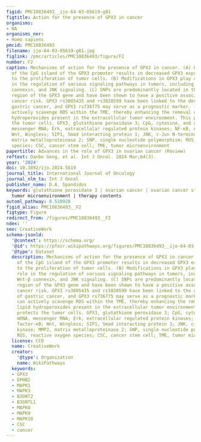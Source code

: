 ```yaml
---
figid: PMC10836493__ijo-64-03-05619-g01
figtitle: Action for the presence of GPX3 in cancer
organisms:
- NA
organisms_ner:
- Homo sapiens
pmcid: PMC10836493
filename: ijo-64-03-05619-g01.jpg
figlink: /pmc/articles/PMC10836493/figure/F2
number: F2
caption: Mechanisms of action for the presence of GPX3 in cancer. (A) Hypermethylation
  of the CpG island of the GPX3 promoter results in decreased GPX3 expression, leading
  to the proliferation of tumor cells. (B) Modifications in GPX3 play a crucial role
  in the regulation of various signaling pathways in tumors, including NF-κB, Wnt-β
  connexin, and JNK signaling. (C) SNPs are predominantly located in the non-coding
  region of the GPX3 gene and have been shown to have a positive association with
  cancer risk. GPX3 rs3805435 and rs3828599 have been linked to the development of
  gastric cancer, and GPX3 rs736775 may serve as a prognostic marker. (D) GPX3 can
  actively scavenge ROS within the TME, thereby enhancing the removal of soluble lipid
  hydroperoxides present in the extracellular tumor environment. This process protects
  the tumor cells. GPX3, glutathione peroxidase 3; CpG, cytosine, and guanine; mRNA,
  messenger RNA; Erk, extracellular regulated protein kinases; NF-κB, nuclear factor-κB;
  Wnt, Wingless; SIP1, Smad interacting protein 1; JNK, c-Jun N-terminal kinase; MMP2,
  matrix metalloproteinase 2; SNP, single nucleotide polymorphism; ROS, reactive oxygen
  species; CSC, cancer stem cell; TME, tumor microenvironment
papertitle: Advances in the role of GPX3 in ovarian cancer (Review)
reftext: Danbo Geng, et al. Int J Oncol. 2024 Mar;64(3).
year: '2024'
doi: 10.3892/ijo.2024.5619
journal_title: International Journal of Oncology
journal_nlm_ta: Int J Oncol
publisher_name: D.A. Spandidos
keywords: glutathione peroxidase 3 | ovarian cancer | ovarian cancer stem cells |
  tumor microenvironment | therapy contents
automl_pathway: 0.510928
figid_alias: PMC10836493__F2
figtype: Figure
redirect_from: /figures/PMC10836493__F2
ndex: ''
seo: CreativeWork
schema-jsonld:
  '@context': https://schema.org/
  '@id': https://pfocr.wikipathways.org/figures/PMC10836493__ijo-64-03-05619-g01.html
  '@type': Dataset
  description: Mechanisms of action for the presence of GPX3 in cancer. (A) Hypermethylation
    of the CpG island of the GPX3 promoter results in decreased GPX3 expression, leading
    to the proliferation of tumor cells. (B) Modifications in GPX3 play a crucial
    role in the regulation of various signaling pathways in tumors, including NF-κB,
    Wnt-β connexin, and JNK signaling. (C) SNPs are predominantly located in the non-coding
    region of the GPX3 gene and have been shown to have a positive association with
    cancer risk. GPX3 rs3805435 and rs3828599 have been linked to the development
    of gastric cancer, and GPX3 rs736775 may serve as a prognostic marker. (D) GPX3
    can actively scavenge ROS within the TME, thereby enhancing the removal of soluble
    lipid hydroperoxides present in the extracellular tumor environment. This process
    protects the tumor cells. GPX3, glutathione peroxidase 3; CpG, cytosine, and guanine;
    mRNA, messenger RNA; Erk, extracellular regulated protein kinases; NF-κB, nuclear
    factor-κB; Wnt, Wingless; SIP1, Smad interacting protein 1; JNK, c-Jun N-terminal
    kinase; MMP2, matrix metalloproteinase 2; SNP, single nucleotide polymorphism;
    ROS, reactive oxygen species; CSC, cancer stem cell; TME, tumor microenvironment
  license: CC0
  name: CreativeWork
  creator:
    '@type': Organization
    name: WikiPathways
  keywords:
  - GPX3
  - EPHB2
  - MAPK1
  - MAPK3
  - B3GNT2
  - B3GNTL1
  - MAPK8
  - MAPK9
  - MAPK10
  - CSC
  - cancer
---
```


